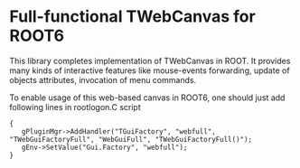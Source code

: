 # Full-functional TWebCanvas for ROOT6

This library completes implementation of TWebCanvas in ROOT.
It provides many kinds of interactive features like mouse-events forwarding, update of objects attributes,
invocation of menu commands.

To enable usage of this web-based canvas in ROOT6, one should just add following lines in rootlogon.C script

```
{
   gPluginMgr->AddHandler("TGuiFactory", "webfull", "TWebGuiFactoryFull", "WebGuiFull", "TWebGuiFactoryFull()");
   gEnv->SetValue("Gui.Factory", "webfull");
}
```
